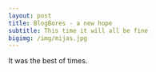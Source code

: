 ```yaml
---
layout: post
title: BlogBores - a new hope
subtitle: This time it will all be fine
bigimg: /img/mijas.jpg
---
```


It was the best of times. 
